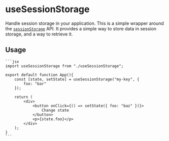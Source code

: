 # useSessionStorage

Handle session storage in your application. This is a simple wrapper around the [`sessionStorage`](https://developer.mozilla.org/en-US/docs/Web/API/Window/sessionStorage) API. It provides a simple way to store data in session storage, and a way to retrieve it.

## Usage

    ```jsx
    import useSessionStorage from "./useSessionStorage";

    export default function App(){
        const [state, setState] = useSessionStorage("my-key", {
            foo: "bar"
        });

        return (
            <div>
                <button onClick={() => setState({ foo: "baz" })}>
                    Change state
                </button>
                <p>{state.foo}</p>
            </div>
        );
    }
    ```
